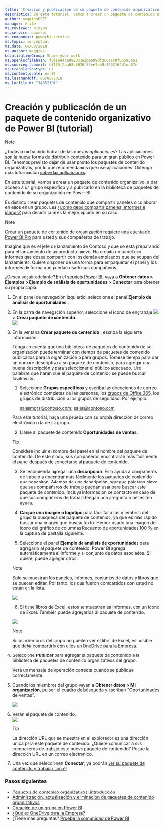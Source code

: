 ```yaml
---
title: 'Creación y publicación de un paquete de contenido organizativo: Power BI'
description: En este tutorial, vamos a crear un paquete de contenido organizativo, a restringir el acceso a un grupo específico y a publicarlo en la biblioteca de paquetes de contenido de su organización en Power BI.
author: maggiesMSFT
manager: kfile
ms.reviewer: ajayan
ms.service: powerbi
ms.component: powerbi-service
ms.topic: conceptual
ms.date: 06/08/2018
ms.author: maggies
LocalizationGroup: Share your work
ms.openlocfilehash: f8b1e94ca0923c3e2ba509df266cec0f05596ab1
ms.sourcegitcommit: b7839f2aa68c3626f55ee7e49c8392169d1ec67e
ms.translationtype: HT
ms.contentlocale: es-ES
ms.lasthandoff: 06/08/2018
ms.locfileid: "34852196"
---
```

# <a name="create-and-publish-a-power-bi-organizational-content-pack-tutorial"></a>Creación y publicación de un paquete de contenido organizativo de Power BI (tutorial)
> [!NOTE]
> ¿Todavía no ha oído hablar de las nuevas *aplicaciones*? Las aplicaciones son la nueva forma de distribuir contenido para un gran público en Power BI. Tenemos previsto dejar de usar pronto los paquetes de contenido organizativos, por lo que recomendamos que use aplicaciones. Obtenga más información [sobre las aplicaciones](service-install-use-apps.md).
> 
> 

En este tutorial, vamos a crear un paquete de contenido organizativo, a dar acceso a un grupo específico y a publicarlo en la biblioteca de paquetes de contenido de su organización en Power BI.

Es distinto crear paquetes de contenido que compartir paneles o colaborar en ellos en un grupo. Lea [¿Cómo debo compartir paneles, informes e iconos?](service-how-to-collaborate-distribute-dashboards-reports.md) para decidir cuál es la mejor opción en su caso.

> [!NOTE]
> Crear un paquete de contenido de organización requiere una [cuenta de Power BI Pro](https://powerbi.microsoft.com/pricing) para usted y sus compañeros de trabajo.
> 
> 

Imagine que es el jefe de lanzamiento de Contoso y que se está preparando para el lanzamiento de un producto nuevo.  Ha creado un panel con informes que desea compartir con los demás empleados que se ocupan del lanzamiento. Quiere disponer de una forma para empaquetar el panel y los informes de forma que puedan usarlo sus compañeros. 

¿Desea seguir adelante? En el [servicio Power BI](https://powerbi.com), vaya a **Obtener datos > Ejemplos > Ejemplo de análisis de oportunidades** > **Conectar** para obtener su propia copia. 

1. En el panel de navegación izquierdo, seleccione el panel **Ejemplo de análisis de oportunidades** .
2. En la barra de navegación superior, seleccione el icono de engranaje ![](media/service-organizational-content-pack-create-and-publish/cog.png) > **Crear paquete de contenido**.    
   ![](media/service-organizational-content-pack-create-and-publish/pbi_create_contpk.png)
3. En la ventana **Crear paquete de contenido** , escriba la siguiente información.  
   
   Tenga en cuenta que una biblioteca de paquetes de contenido de su organización puede terminar con cientos de paquetes de contenido publicados para la organización o para grupos. Tómese tiempo para dar un nombre descriptivo a su paquete de contenido, para agregar una buena descripción y para seleccionar el público adecuado.  Use palabras que harán que el paquete de contenido se puede buscar fácilmente.
   
   1.  Seleccione **Grupos específicos** y escriba las direcciones de correo electrónico completas de las personas, los [grupos de Office 365](https://support.office.com/article/Create-a-group-in-Office-365-7124dc4c-1de9-40d4-b096-e8add19209e9), los grupos de distribución o los grupos de seguridad. Por ejemplo:
      
         salesmgrs@contoso.com; sales@contoso.com
      
      Para este tutorial, haga una prueba con su propia dirección de correo electrónico o la de su grupo.
   
   2.  Llame al paquete de contenido **Oportunidades de ventas**.
   
      > [!TIP]
      > Considere incluir el nombre del panel en el nombre del paquete de contenido. De este modo, sus compañeros encontrarán más fácilmente el panel después de conectarse al paquete de contenido.
      > 
      > 
   
   3.  Se recomienda agregar una **descripción**. Esto ayuda a compañeros de trabajo a encontrar más fácilmente los paquetes de contenido que necesitan. Además de una descripción, agregue palabras clave que sus compañeros de trabajo puedan usar para buscar este paquete de contenido. Incluya información de contacto en caso de que sus compañeros de trabajo tengan una pregunta o necesiten ayuda.
   
   4.  **Cargue una imagen o logotipo** para facilitar a los miembros del grupo la búsqueda del paquete de contenido, ya que es más rápido buscar una imagen que buscar texto. Hemos usado una imagen del icono del gráfico de columnas Recuento de oportunidades 100 % en la captura de pantalla siguiente.
   
   5.  Seleccione el panel **Ejemplo de análisis de oportunidades** para agregarlo al paquete de contenido.  Power BI agrega automáticamente el informe y el conjunto de datos asociados. Si quiere, puede agregar otros.
   
      > [!NOTE]
      >  Solo se muestran los paneles, informes, conjuntos de datos y libros que se pueden editar. Por tanto, los que fueron compartidos con usted no están en la lista.
      > 
      > 
   
      ![](media/service-organizational-content-pack-create-and-publish/cpwindow.png) 
   
   6. Si tiene libros de Excel, estos se muestran en Informes, con un icono de Excel. También puede agregarlos al paquete de contenido.
   
     ![](media/service-organizational-content-pack-create-and-publish/pbi_orgcontpkexcel.png)
   
      > [!NOTE]
      > Si los miembros del grupo no pueden ver el libro de Excel, es posible que deba [compartirlo con ellos en OneDrive para la Empresa](https://support.office.com/en-us/article/Share-documents-or-folders-in-Office-365-1fe37332-0f9a-4719-970e-d2578da4941c).
      > 
      > 
4. Seleccione **Publicar** para agregar el paquete de contenido a la biblioteca de paquetes de contenido organizativos del grupo.  
   
   Verá un mensaje de operación correcta cuando se publique correctamente. 
5. Cuando los miembros del grupo vayan a **Obtener datos > Mi organización**, pulsen el cuadro de búsqueda y escriban "Oportunidades de ventas".
   
   ![](media/service-organizational-content-pack-create-and-publish/cp_searchbox.png) 
6. Verán el paquete de contenido.  
   ![](media/service-organizational-content-pack-create-and-publish/powerbi-find-content-pack-organization.png) 
   
   > [!TIP]
   > La dirección URL que se muestra en el explorador es una dirección única para este paquete de contenido.  ¿Quiere comunicar a sus compañeros de trabajo este nuevo paquete de contenido?  Pegue la dirección URL en un correo electrónico.
   > 
   > 
7. Una vez que seleccionen **Conectar**, ya podrán [ver su paquete de contenido y trabajar con él](service-organizational-content-pack-copy-refresh-access.md). 

### <a name="next-steps"></a>Pasos siguientes
* [Paquetes de contenido organizativos: introducción](service-organizational-content-pack-introduction.md)  
* [Administración, actualización y eliminación de paquetes de contenido organizativos](service-organizational-content-pack-manage-update-delete.md)  
* [Creación de un grupo en Power BI](service-create-distribute-apps.md)  
* [¿Qué es OneDrive para la Empresa?](https://support.office.com/en-us/article/What-is-OneDrive-for-Business-187f90af-056f-47c0-9656-cc0ddca7fdc2)
* ¿Tiene más preguntas? [Pruebe la comunidad de Power BI](http://community.powerbi.com/)

